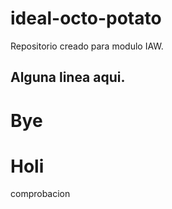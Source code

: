 # ideal-octo-potato
Repositorio creado para modulo IAW.

## Alguna linea aqui.

# Bye
# Holi

comprobacion